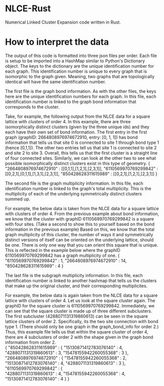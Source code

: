 # NLCE-Rust
Numerical Linked Cluster Expansion code written in Rust.

# How to interpret the data
The output of this code is formatted into three json files per order. Each file is setup to be imported into a HashMap similar to Python's Dictionary object. The keys to the dictionary are the unique identification number for each graph. This identification number is unique to every graph that is isomorphic to the graph given. Meaning, two graphs that are topologically identical will have the same identification number. 

The first file is the graph bond information. As with the other files, the keys here are the unique identification numbers for each graph. In this file, each identification number is linked to the graph bond information that corresponds to the cluster.

Take, for example, the following output from the NLCE data for a square lattice with clusters of order 4. In this example, there are three isomorphically distinct clusters (given by the three unique ids) and they each have their own set of bond information. The first entry in the first graph (graphID: 2664808976974672910, entry: [0, 1, 1]) has bond information that tells us that site 0 is connected to site 1 through bond type 1 (hence [0,1,1]). The other two entries tell us that site 1 is connected to site 2 and site 2 to site 3. Overall, this tells us that the first cluster is a straight line of four connected sites. Similarly, we can look at the other two to see what possible isomorphically distinct clusters exist in this type of geometry. 
{
    "2664808976974672910" : [[0,1,1],[1,2,1],[2,3,1]],
    "6110569970769299842" : [[0,2,1],[0,1,1],[1,3,1],[2,3,1]],
    "850428628311615989" : [[0,2,1],[1,2,1],[2,3,1]]
}

The second file is the graph multiplicity information. In this file, each identification number is linked to the graph's total multiplicity. This is the multiplicity of each of the underlying symmetrically distinct clusters summed up. 

For example, the below data is taken from the NLCE data for a square lattice with clusters of order 4. From the previous example about bond information, we know that the cluster with graphID 6110569970769299842 is a square with four sites. (Take a second to show this to yourself based on the bond information in the previous example) Based on this, we know that the total graph multiplicity of this cluster, the number of ways it and symmetrically distinct versions of itself can be oriented on the underlying lattice, should be one. There is only one way that you can orient this square that is unique. This is reflected in the example below where the graphID 6110569970769299842 has a graph multiplicity of one. 
{
    "6110569970769299842" : 1,
    "2664808976974672910" : 14,
    "850428628311615989" : 4
}

The last file is the subgraph multiplicity information. In this file, each identification number is linked to another hashmap that tells us the clusters that make up the original cluster, and their corresponding multiplicites.

For example, the below data is again taken from the NLCE data for a square lattice with clusters of order 4. Let us look at the square cluster again. The graphID for the square cluster is 6110569970769299842. Immediately, we can see that the square cluster is made up of three different subclusters. The first subcluster (4288071131319860613) can be seen in the square lattice clusters of order 2. Specifically, its the two site connection with bond type 1. (There should only be one graph in the graph_bond_info for order 2.)
Thus, this example file tells us that within the square cluster of order 4, there are 4 subclusters of order 2 with the shape given in the graph bond information from order 2.  
{
    "850428628311615989" : { 
                                "15130871412783076140" : 4,
                                "4288071131319860613" : 3,
                                "15478155942260055368" : 3
                           },
    "2664808976974672910" : {
                                "15478155942260055368" : 2,
                                "15130871412783076140" : 4,
                                "4288071131319860613" : 3
                            },
    "6110569970769299842" : {   
                                "4288071131319860613" : 4,
                                "15478155942260055368" : 4,
                                "15130871412783076140" : 4
                            }
}

